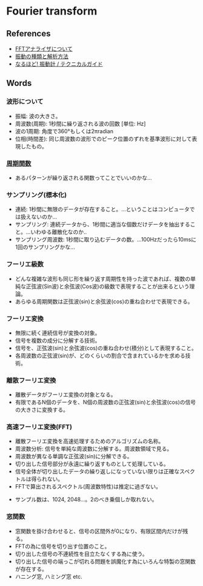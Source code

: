 # Fourier transform

## References

- [FFTアナライザについて](https://www.onosokki.co.jp/HP-WK/c_support/newreport/analyzer/index.htm)
- [振動の種類と解析方法](http://www.nomurakoudensha.co.jp/fft.html)
- [なるほど! 振動計 / テクニカルガイド](http://www.imv.co.jp/pr/naruhodo_vibrograph/chapter03/)

## Words

### 波形について

- 振幅: 波の大きさ。
- 周波数(周期): 1秒間に繰り返される波の回数 [単位: Hz]
- 波の1周期: 角度で360°もしくは2πradian
- 位相(時間差): 同じ周波数の波形でのピーク位置のずれを基準波形に対して表現したもの。

### [周期関数](https://www.google.co.jp/search?q=%E5%91%A8%E6%9C%9F%E9%96%A2%E6%95%B0&rlz=1C5CHFA_enJP741JP741&oq=%E5%91%A8%E6%9C%9F%E9%96%A2%E6%95%B0&aqs=chrome..69i57j0l5.4534j0j7&sourceid=chrome&ie=UTF-8)

- あるパターンが繰り返される関数ってことでいいのかな...

### サンプリング(標本化)

- 連続: 1秒間に無限のデータが存在すること。...ということはコンピュータでは扱えないのか...
- サンプリング: 連続データから、1秒間に適当な個数だけデータを抽出すること。...いわゆる離散化なのか..
- サンプリング周波数: 1秒間に取り込むデータの数。...100Hzだったら10msに1回のサンプリングかな...

### フーリエ級数

- どんな複雑な波形も同じ形を繰り返す周期性を持った波であれば、複数の単純な正弦波(Sin波)と余弦波(Cos波)の級数で表現することが出来るという理論。
- あらゆる周期関数は正弦波(sin)と余弦波(cos)の重ね合わせで表現できる。

### フーリエ変換

- 無限に続く連続信号が変換の対象。
- 信号を複数の成分に分解する技術。
- 信号を、正弦波(sin)と余弦波(cos)の重ね合わせ(積分)として表現すること。
- 各周波数の正弦波(sin)が、どのくらいの割合で含まれているかを求める技術。

### 離散フーリエ変換

- 離散データがフーリエ変換の対象となる。
- 有限であるN個のデータを、N個の周波数の正弦波(sin)と余弦波(cos)の信号の大きさに変換する。

### 高速フーリエ変換(FFT)

- 離散フーリエ変換を高速処理するためのアルゴリズムの名称。
- 周波数分析: 信号を単純な周波数に分解する。周波数領域で見る。
- 周波数が異なる単調な正弦波(sin)に分解できる。
- 切り出した信号部分が永遠に繰り返すものとして処理している。
- 信号全体が切り出したデータの繰り返しになっていない限りは正確なスペクトルは得られない。
- FFTで算出されるスペクトル(周波数特性)は推定に過ぎない。
* サンプル数は、1024, 2048...。2のべき乗個しか取れない。

### 窓関数

- 窓関数を掛け合わせると、信号の区間外が0になり、有限区間内だけが残る。
- FFTの為に信号を切り出す位置のこと。
- 切り出した信号の不連続性を目立たなくする為に使う。
- 切り出した信号の端っこが切れる問題を誤魔化す為にいろんな特製の窓関数が存在する。
- ハニング窓, ハミング窓 etc.